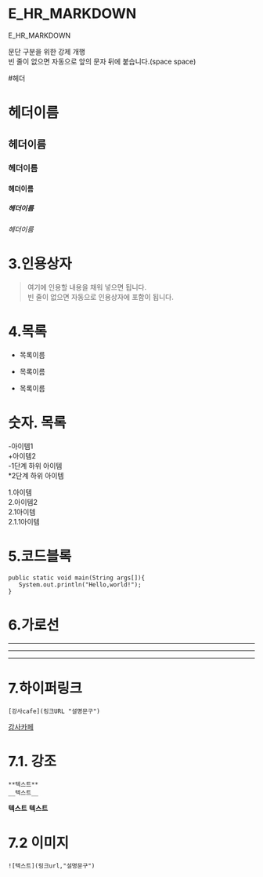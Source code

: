 # E_HR_MARKDOWN
E_HR_MARKDOWN

문단 구분을 위한 강제 개행  
빈 줄이 없으면 자동으로 앞의 문자 뒤에 붙습니다.(space space)
  
#헤더 
# 헤더이름  
## 헤더이름  
### 헤더이름  
#### 헤더이름  
##### 헤더이름  
###### 헤더이름  

# 3.인용상자
> 여기에 인용할 내용을 채워 넣으면 됩니다.  
빈 줄이 없으면 자동으로 인용상자에 포함이 됩니다.     


# 4.목록 

* 목록이름  
- 목록이름  
+ 목록이름  
  
  
# 숫자. 목록
-아이템1  
+아이템2  
 -1단계 하위 아이템  
 *2단계 하위 아이템  

1.아이템  
2.아이템2  
  2.1아이템  
  2.1.1아이템
  
  
# 5.코드블록 
 ``` Spring
 public static void main(String args[]){
    System.out.println("Hello,world!");
 }  
``` 
 
# 6.가로선

---
***
---

# 7.하이퍼링크
```
[강사cafe](링크URL "설명문구")
```
[강사카페](https://cafe.naver.com/kndjang "강의 cafe")

# 7.1. 강조

```
**텍스트**
__텍스트__
```

**텍스트**
__텍스트__

# 7.2 이미지
```
![텍스트](링크url,"설명문구")
```


